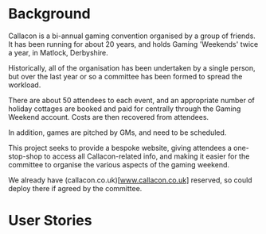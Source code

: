 # Background
Callacon is a bi-annual gaming convention organised by a group of friends. It has been running for about 20 years, and holds Gaming 'Weekends' twice a year, in Matlock, Derbyshire.  

Historically, all of the organisation has been undertaken by a single person, but over the last year or so a committee has been formed to spread the workload.  

There are about 50 attendees to each event, and an appropriate number of holiday cottages are booked and paid for centrally through the Gaming Weekend account. Costs are then recovered from attendees.

In addition, games are pitched by GMs, and need to be scheduled.

This project seeks to provide a bespoke website, giving attendees a one-stop-shop to access all Callacon-related info, and making it easier for the committee to organise the various aspects of the gaming weekend.

We already have (callacon.co.uk)[www.callacon.co.uk] reserved, so could deploy there if agreed by the committee.

# User Stories

